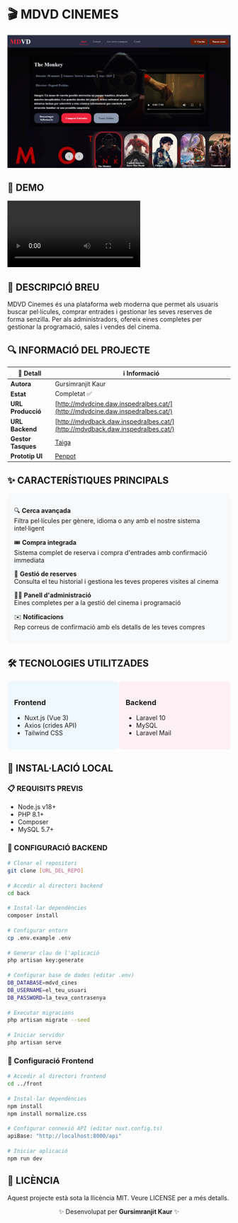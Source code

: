 # 🎬 MDVD CINEMES 

![alt text](image.png)

## 📝 DEMO

![alt text](videoDemo.mp4)




## 📝 DESCRIPCIÓ BREU
MDVD Cinemes és una plataforma web moderna que permet als usuaris buscar pel·lícules, comprar entrades i gestionar les seves reserves de forma senzilla. Per als administradors, ofereix eines completes per gestionar la programació, sales i vendes del cinema.

## 🔍 INFORMACIÓ DEL PROJECTE

| 📌 Detall          | ℹ️ Informació |
|--------------------|---------------|
| **Autora**         | Gursimranjit Kaur |
| **Estat**          | Completat ✅ |
| **URL Producció**  | [http://mdvdcine.daw.inspedralbes.cat/](http://mdvdcine.daw.inspedralbes.cat/) |
| **URL Backend**    | [http://mdvdback.daw.inspedralbes.cat/](http://mdvdback.daw.inspedralbes.cat/) |
| **Gestor Tasques** | [Taiga](https://tree.taiga.io/project/simrankaur-tr3-cinema-simran/timeline) |
| **Prototip UI**    | [Penpot](https://design.penpot.app/#/view?file-id=456eee66-5663-80cb-8005-d35604cdc330) |

## ✨ CARACTERÍSTIQUES PRINCIPALS

<div style="background: #f8f9fa; padding: 15px; border-radius: 8px; margin: 15px 0;">

🔍 **Cerca avançada**  
Filtra pel·lícules per gènere, idioma o any amb el nostre sistema intel·ligent

🎟 **Compra integrada**  
Sistema complet de reserva i compra d'entrades amb confirmació immediata

📅 **Gestió de reserves**  
Consulta el teu historial i gestiona les teves properes visites al cinema

👨‍💼 **Panell d'administració**  
Eines completes per a la gestió del cinema i programació

✉️ **Notificacions**  
Rep correus de confirmació amb els detalls de les teves compres

</div>

## 🛠 TECNOLOGIES UTILITZADES

<div style="display: flex; justify-content: space-between; margin: 20px 0;">

<div style="width: 48%; background: #f0f8ff; padding: 15px; border-radius: 8px;">

### **Frontend**
- Nuxt.js (Vue 3)
- Axios (crides API)
- Tailwind CSS

</div>

<div style="width: 48%; background: #fff0f5; padding: 15px; border-radius: 8px;">

### **Backend**
- Laravel 10
- MySQL
- Laravel Mail

</div>

</div>

## 🚀 INSTAL·LACIÓ LOCAL

### 📋 REQUISITS PREVIS
- Node.js v18+
- PHP 8.1+
- Composer
- MySQL 5.7+

### 🔧 CONFIGURACIÓ BACKEND

```bash
# Clonar el repositori
git clone [URL_DEL_REPO]

# Accedir al directori backend
cd back

# Instal·lar dependències
composer install

# Configurar entorn
cp .env.example .env

# Generar clau de l'aplicació
php artisan key:generate

# Configurar base de dades (editar .env)
DB_DATABASE=mdvd_cines
DB_USERNAME=el_teu_usuari
DB_PASSWORD=la_teva_contrasenya

# Executar migracions
php artisan migrate --seed

# Iniciar servidor
php artisan serve
```

### 🔧 Configuració Frontend

```bash
# Accedir al directori frontend
cd ../front

# Instal·lar dependències
npm install
npm install normalize.css

# Configurar connexió API (editar nuxt.config.ts)
apiBase: "http://localhost:8000/api"

# Iniciar aplicació
npm run dev

```
## 📄 LICÈNCIA
Aquest projecte està sota la llicència MIT. Veure LICENSE per a més detalls.

<div align="center"> ✨ Desenvolupat per <b>Gursimranjit Kaur</b> ✨ </div> 

